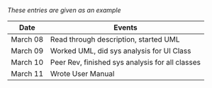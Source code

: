 *These entries are given as an example*

| Date      | Events
|-----------|--------------------
| March 08  | Read through description, started UML
| March 09  | Worked UML, did sys analysis for UI Class
| March 10  | Peer Rev, finished sys analysis for all classes
| March 11  | Wrote User Manual
